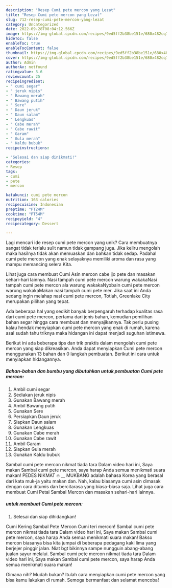 ```yaml
---
description: "Resep Cumi pete mercon yang Lezat"
title: "Resep Cumi pete mercon yang Lezat"
slug: 712-resep-cumi-pete-mercon-yang-lezat
category: Uncategorized
date: 2022-09-28T08:04:12.566Z
image: https://img-global.cpcdn.com/recipes/9ed5ff2b38be151e/680x482cq70/cumi-pete-mercon-foto-resep-utama.jpg
hideToc: false
enableToc: true
enableTocContent: false
thumbnail: https://img-global.cpcdn.com/recipes/9ed5ff2b38be151e/680x482cq70/cumi-pete-mercon-foto-resep-utama.jpg
cover: https://img-global.cpcdn.com/recipes/9ed5ff2b38be151e/680x482cq70/cumi-pete-mercon-foto-resep-utama.jpg
author: Admin
authorAv: notfound
ratingvalue: 3.6
reviewcount: 25
recipeingredient:
- " cumi segar"
- " jeruk nipis"
- " Bawang merah"
- " Bawang putih"
- " Sere"
- " Daun jeruk"
- " Daun salam"
- " Lengkuas"
- " Cabe merah"
- " Cabe rawit"
- " Garam"
- " Gula merah"
- " Kaldu bubuk"
recipeinstructions:

- "Selesai dan siap dinikmati!"
categories:
- Resep
tags:
- cumi
- pete
- mercon

katakunci: cumi pete mercon 
nutrition: 163 calories
recipecuisine: Indonesian
preptime: "PT24M"
cooktime: "PT54M"
recipeyield: "4"
recipecategory: Dessert

---
```





Lagi mencari ide resep cumi pete mercon yang unik? Cara membuatnya sangat tidak terlalu sulit namun tidak gampang juga. Jika keliru mengolah maka hasilnya tidak akan memuaskan dan bahkan tidak sedap. Padahal cumi pete mercon yang enak selayaknya memiliki aroma dan rasa yang mampu memancing selera Kita.





Lihat juga cara membuat Cumi Asin mercon cabe ijo pete dan masakan sehari-hari lainnya. Nasi tampah cumi pete mercon warung wakakaNasi tampah cumi pete mercon ala warung wakakaNyobain cumi pete mercon warung wakakaMakan nasi tampah cumi pete mer. Jika saat ini Anda sedang ingin melahap nasi cumi pete mercon, Totlah, Greenlake City merupakan pilihan yang tepat.

Ada beberapa hal yang sedikit banyak berpengaruh terhadap kualitas rasa dari cumi pete mercon, pertama dari jenis bahan, kemudian pemilihan bahan segar hingga cara membuat dan menyajikannya. Tak perlu pusing kalau hendak menyiapkan cumi pete mercon yang enak di rumah, karena asal sudah tahu triknya maka hidangan ini dapat menjadi suguhan istimewa.






Berikut ini ada beberapa tips dan trik praktis dalam mengolah cumi pete mercon yang siap dikreasikan. Anda dapat menyiapkan Cumi pete mercon menggunakan 13 bahan dan 0 langkah pembuatan. Berikut ini cara untuk menyiapkan hidangannya.

<!--inarticleads1-->

##### Bahan-bahan dan bumbu yang dibutuhkan untuk pembuatan Cumi pete mercon:

1. Ambil  cumi segar
1. Sediakan  jeruk nipis
1. Gunakan  Bawang merah
1. Ambil  Bawang putih
1. Gunakan  Sere
1. Persiapkan  Daun jeruk
1. Siapkan  Daun salam
1. Gunakan  Lengkuas
1. Gunakan  Cabe merah
1. Gunakan  Cabe rawit
1. Ambil  Garam
1. Siapkan  Gula merah
1. Gunakan  Kaldu bubuk


Sambal cumi pete mercon nikmat tiada tara Dalam video hari ini, Saya makan Sambal cumi pete mercon, saya harap Anda semua menikmati suara makan! PEDES NIKMAT 🔥 __ MUKBANG adalah bahasa Korea yang berasal dari kata muk-ja yaitu makan dan. Nah, kalau biasanya cumi asin dimasak dengan cara ditumis dan bercitarasa yang biasa-biasa saja. Lihat juga cara membuat Cumi Petai Sambal Mercon dan masakan sehari-hari lainnya. 

<!--inarticleads2-->

#####  untuk membuat Cumi pete mercon:


1. Selesai dan siap dihidangkan!

Cumi Kering Sambal Pete Mercon Cumi teri mercon! Sambal cumi pete mercon nikmat tiada tara Dalam video hari ini, Saya makan Sambal cumi pete mercon, saya harap Anda semua menikmati suara makan! Bakso mercon biasanya bisa kita jumpai di beberapa pedagang kaki lima yang berjejer pinggir jalan. Niat bgt bikinnya sampe nungguin abang-abang jualan sayur melalui. Sambal cumi pete mercon nikmat tiada tara Dalam video hari ini, Saya makan Sambal cumi pete mercon, saya harap Anda semua menikmati suara makan! 

Gimana nih? Mudah bukan? Itulah cara menyiapkan cumi pete mercon yang bisa kamu lakukan di rumah. Semoga bermanfaat dan selamat mencoba!
